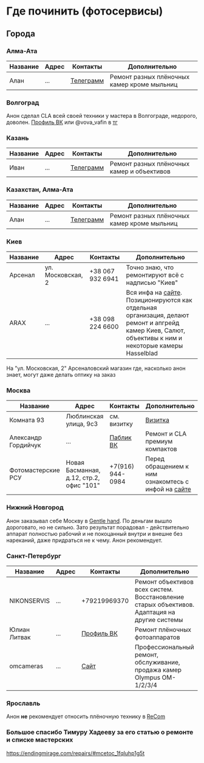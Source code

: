 # Где починить (фотосервисы)

## Города

### Алма-Ата

Название   | Адрес   | Контакты                         | Дополнительно
---------- | ------- | -------------------------------- | -------------
Алан       | ...     | [Телеграмм](t.me/Naimaisonlinee) | Ремонт разных плёночных камер кроме мыльниц

### Волгоград

Анон сделал CLA всей своей техники у мастера в Волгограде, недорого, доволен. [Профиль ВК](https://vk.com/vova.vafin) или @vova_vafin в [тг](t.me/vova_vafin)

### Казань

Название   | Адрес   | Контакты                 | Дополнительно
---------- | ------- | ------------------------ | -------------
Иван       | ...     | [Телеграмм](t.me/qwaton) | Ремонт разных плёночных камер и объективов

### Казахстан, Алма-Ата

Название   | Адрес   | Контакты                         | Дополнительно
---------- | ------- | -------------------------------- | -------------
Алан       | ...     | [Телеграмм](t.me/Naimaisonlinee) | Ремонт разных плёночных камер кроме мыльниц

### Киев

Название | Адрес             | Контакты         | Дополнительно
-------- | ----------------- | ---------------- | -------------
Арсенал  | ул. Московская, 2 | +38 067 932 6941 | Точно знаю, что ремонтируют всё с надписью "Киев"
ARAX     | ...               | +38 098 224 6600 | Вся инфа на [сайте](https://araxfoto.com/ru/repairing/). Позиционируются как отдельная организация, делают ремонт и апгрейд камер Киев, Салют, объективы к ним и некоторые камеры Hasselblad

На "ул. Московская, 2" Арсеналовский магазин где, насколько анон знает, могут даже делать оптику на заказ

### Москва

Название            | Адрес                                    | Контакты                       | Дополнительно
------------------- | ---------------------------------------- | ------------------------------ | -------------
Комната 93          | Люблинская улица, 9с3                    | см. визитку                    | [Визитка](16038135573590.jpg)
Александр Гордийчук | ...                                      | [Паблик ВК](https://vk.com/public156026954) | Ремонт и CLA премиум компактов
Фотомастерские РСУ  | Новая Басманная, д.12, стр.2, офис "101" | +7(916) 944-0984               | Перед обращением к ним ознакомтесь с инфой на [сайте](http://kamepa.ru/remont.htm)


### Нижний Новгород

Анон заказывал себе Москву в [Gentle hand](https://vk.com/gentle_hand). По деньгам вышло дороговато, но не сильно. Зато результат порадовал - действительно аппарат полностью рабочий и не покоцанный внутри и внешне без нареканий, даже придраться не к чему. Анон рекомендует.

### Санкт-Петербург

Название     | Адрес   | Контакты                                | Дополнительно
------------ | ------- | --------------------------------------- | -------------
NIKONSERVIS  | ...     | +79219969370                            | Ремонт объективов всех систем. Восстановление старых объективов. Адаптация на другие системы
Юлиан Литвак | ...     | [Профиль ВК](https://vk.com/id6593821)  | Ремонт плёночных фотоаппаратов
omcameras    | ...     | [Сайт](https://omcameras.com/)          | Профессиональный ремонт, обслуживание, продажа камер Olympus OM-1/2/3/4

### Ярославль

Анон **не** рекомендует относить плёночную технику в [ReCom](http://recom.su/)



### Большое спасибо Тимуру Хадееву за его статью о ремонте и списке мастерских 
https://endingmirage.com/repairs/#mcetoc_1fqluhp1g5t
